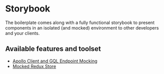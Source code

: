# Storybook

The boilerplate comes along with a fully functional storybook to present components
in an isolated (and mocked) environment to other developers and your clients.

## Available features and toolset

* [Apollo Client and GQL Endpoint Mocking](./gql/README.md)
* [Mocked Redux Store](./redux/README.md)
